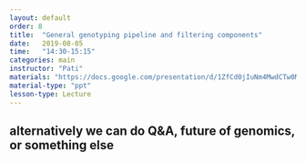 ```yaml
---
layout: default
order: 8
title:  "General genotyping pipeline and filtering components"
date:   2019-08-05
time:   "14:30-15:15"
categories: main
instructor: "Pati"
materials: "https://docs.google.com/presentation/d/1ZfCd0jIuNm4MwdCTw0MOXtyLBBlpRB3Xt_jHWhOcQhk/pub?start=false&loop=false&delayms=60000"
material-type: "ppt"
lesson-type: Lecture
---
```


## alternatively we can do Q&A, future of genomics, or something else

